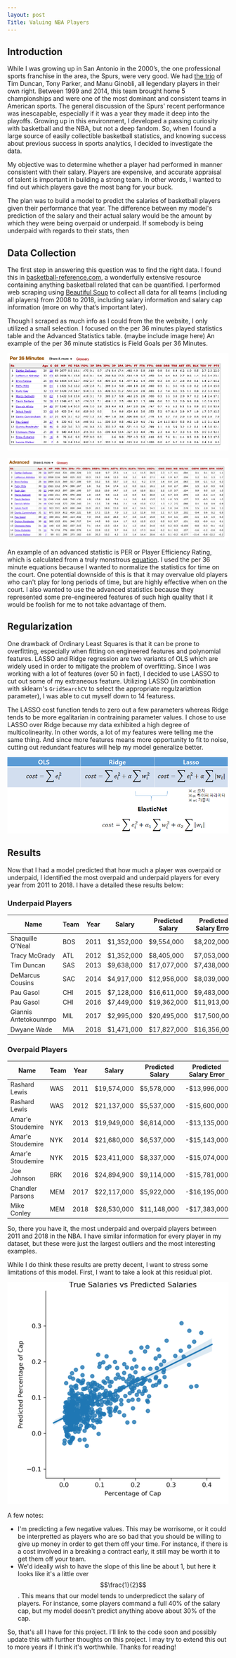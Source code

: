 ```yaml
---
layout: post
Title: Valuing NBA Players
---
```


## Introduction

While I was growing up in San Antonio in the 2000’s, the one professional sports franchise in the area, the Spurs, were very good. We had [the trio](https://en.wikipedia.org/wiki/Big_Three_(San_Antonio_Spurs)) of Tim Duncan, Tony Parker, and Manu Ginobli, all legendary players in their own right. Between 1999 and 2014, this team brought home 5 championships and were one of the most dominant and consistent teams in American sports. The general discussion of the Spurs' recent performance was inescapable, especially if it was a year they made it deep into the playoffs. Growing up in this environment, I developed a passing curiosity with basketball and the NBA, but not a deep fandom. So, when I found a large source of easily collectible basketball statistics, and knowing success about previous success in sports analytics, I decided to investigate the data.

My objective was to determine whether a player had performed in manner consistent with their salary. Players are expensive, and accurate appraisal of talent is important in building a strong team. In other words, I wanted to find out which players gave the most bang for your buck.

The plan was to build a model to predict the salaries of basketball players given their performance that year. The difference between my model's prediction of the salary and their actual salary would be the amount by which they were being overpaid or underpaid. If somebody is being underpaid with regards to their stats, then

## Data Collection

The first step in answering this question was to find the right data. I found this in [basketball-reference.com](https://www.basketball-reference.com/), a wonderfully extensive resource containing anything basketball related that can be quantified. I performed web scraping using [Beautiful Soup](https://www.crummy.com/software/BeautifulSoup/bs4/doc/) to collect all data for all teams (including all players) from 2008 to 2018, including salary information and salary cap information (more on why that’s important later). 

Though I scraped as much info as I could from the the website, I only utilized a small selection. I focused on the per 36 minutes played statistics table and the Advanced Statistics table. (maybe include image here) An example of the per 36 minute statistics is Field Goals per 36 Minutes. 

![Per 36 Minute Stats](images/per36.png)

![Advanced Stats](images/adv.png)

An example of an advanced statistic is PER or Player Efficiency Rating, which is calculated from a truly monstrous [equation](https://en.wikipedia.org/wiki/Player_efficiency_rating#Calculation). I used the per 36 minute equations because I wanted to normalize the statistics for time on the court. One potential downside of this is that it may overvalue old players who can't play for long periods of time, but are highly effective when on the court. I also wanted to use the advanced statistics because they represented some pre-engineered features of such high quality that I it would be foolish for me to not take advantage of them.

## Regularization

One drawback of Ordinary Least Squares is that it can be prone to overfitting, especially when fitting on engineered features and polynomial features. LASSO and Ridge regression are two variants of OLS which are widely used in order to mitigate the problem of overfitting. Since I was working with a lot of features (over 50 in fact), I decided to use LASSO to cut out some of my extraneous feature. Utilizing LASSO (in combination with sklearn's `GridSearchCV` to select the appropriate regulzariztion parameter), I was able to cut myself down to 14 featuress. 

The LASSO cost function tends to zero out a few parameters whereas Ridge tends to be more egalitarian in contraining parameter values. I chose to use LASSO over Ridge because my data exhibited a high degree of multicolinearity. In other words, a lot of my features were telling me the same thing. And since more features means more opportunity to fit to noise, cutting out redundant features will help my model generalize better.

![Regularization Methods](images/regularization.png)

## Results

Now that I had a model predicted that how much a player was overpaid or underpaid, I identified the most overpaid and underpaid players for every year from 2011 to 2018. I have a detailed these results below:

### Underpaid Players


Name|Team|Year|Salary|Predicted Salary|Predicted Salary Error|
----|----|----|------|----------------|----------------------|
Shaquille O'Neal|BOS|2011|$1,352,000|$9,554,000|$8,202,000|
Tracy McGrady|ATL|2012|$1,352,000|$8,405,000|$7,053,000|
Tim Duncan|SAS|2013|$9,638,000|$17,077,000|$7,438,000|
DeMarcus Cousins|SAC|2014|$4,917,000|$12,956,000|$8,039,000|
Pau Gasol|CHI|2015|$7,128,000|$16,611,000|$9,483,000|
Pau Gasol|CHI|2016|$7,449,000|$19,362,000|$11,913,000|
Giannis Antetokounmpo|MIL|2017|$2,995,000|$20,495,000|$17,500,000|
Dwyane Wade|MIA|2018|$1,471,000|$17,827,000|$16,356,000|

### Overpaid Players

Name|Team|Year|Salary|Predicted Salary|Predicted Salary Error
----|----|----|------|----------------|----------------------
Rashard Lewis|WAS|2011|$19,574,000|$5,578,000|-$13,996,000
Rashard Lewis|WAS|2012|$21,137,000|$5,537,000|-$15,600,000
Amar'e Stoudemire|NYK|2013|$19,949,000|$6,814,000|-$13,135,000
Amar'e Stoudemire|NYK|2014|$21,680,000|$6,537,000|-$15,143,000
Amar'e Stoudemire|NYK|2015|$23,411,000|$8,337,000|-$15,074,000
Joe Johnson|BRK|2016|$24,894,900|$9,114,000|-$15,781,000
Chandler Parsons|MEM|2017|$22,117,000|$5,922,000|-$16,195,000
Mike Conley|MEM|2018|$28,530,000|$11,148,000|-$17,383,000

So, there you have it, the most underpaid and overpaid players between 2011 and 2018 in the NBA. I have similar information for every player in my dataset, but these were just the largest outliers and the most interesting examples. 

While I do think these results are pretty decent, I want to stress some limitations of this model. First, I want to take a look at this residual plot.

![residuals](images/residuals.png)

A few notes:

- I'm predicting a few negative values. This may be worrisome, or it could be interpretted as players who are so bad that you should be willing to give up money in order to get them off your time. For instance, if there is a cost involved in a breaking a contract early, it still may be worth it to get them off your team.
- We'd ideally wish to have the slope of this line be about 1, but here it looks like it's a little over $$\frac{1}{2}$$. This means that our model tends to underpredicct the salary of players. For instance, some players command a full 40% of the salary cap, but my model doesn't predict anything above about 30% of the cap.

So, that's all I have for this project. I'll link to the code soon and possibly update this with further thoughts on this project. I may try to extend this out to more years if I think it's worthwhile. Thanks for reading!